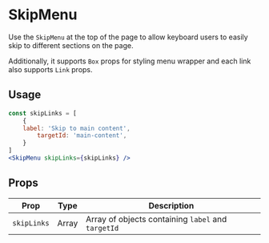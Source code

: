 # SkipMenu

Use the `SkipMenu` at the top of the page to allow keyboard users to easily skip to different sections on the page.

Additionally, it supports `Box` props for styling menu wrapper and each link also supports `Link` props.

## Usage

```.jsx
const skipLinks = [
	{ 
    label: 'Skip to main content',
		targetId: 'main-content',
	}
]
<SkipMenu skipLinks={skipLinks} />
```

## Props

| Prop        | Type   | Description                         			   |
| ----------- | ------ | ------------------------------------------------- |
| `skipLinks` | Array  | Array of objects containing `label` and `targetId`|
